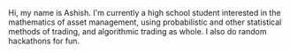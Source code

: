 Hi, my name is Ashish. I'm currently a high school student interested in the mathematics of asset management, using probabilistic and other statistical methods of trading, and algorithmic trading as whole. I also do random hackathons for fun.
